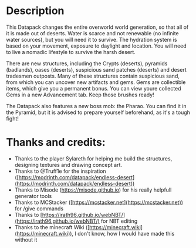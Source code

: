 # Description
This Datapack changes the entire overworld world generation, so that all of it is made out of deserts. Water is scarce and not renewable (no infinite water sources), but you will need it to survive. The hydration system is based on your movement, exposure to daylight and location. You will need to live a nomadic lifestyle to survive the harsh desert.

There are new structures, including the Crypts (deserts), pyramids (badlands), oases (deserts), suspicious sand patches (deserts) and desert tradesmen outposts. Many of these structures contain suspicious sand, from which you can uncover new artifacts and gems. Gems are collectible items, which give you a permanent bonus. You can view youre collected Gems in a new Advancement tab. Keep those brushes ready!

The Datapack also features a new boss mob: the Pharao. You can find it in the Pyramid, but it is advised to prepare yourself beforehand, as it's a tough fight!

# Thanks and credits:
- Thanks to the player Sylareth for helping me build the structures, designing textures and drawing concept art.
- Thanks to @Truff1e for the inspiration ([https://modrinth.com/datapack/endless-desert](https://modrinth.com/datapack/endless-desert))
- Thanks to Misode (https://misode.github.io) for his really helpfull generator tools
- Thanks to MCStacker ([https://mcstacker.net](https://mcstacker.net)) for /give commands
- Thanks to [https://irath96.github.io/webNBT/](https://irath96.github.io/webNBT/) for NBT editing
- Thanks to the minecraft Wiki ([https://minecraft.wiki](https://minecraft.wiki)), I don't know, how I would have made this without it